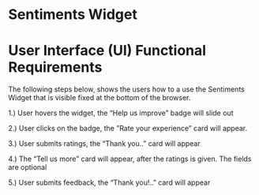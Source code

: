# Sentiments Widget 

# User Interface (UI) Functional Requirements

The following steps below, shows the users how to a use the Sentiments Widget that is visible fixed at the bottom of the browser. 

1.) User hovers the widget, the “Help us improve” badge will slide out

2.) User clicks on the badge, the ”Rate your experience” card will appear.

3.) User submits ratings, the “Thank you..” card will appear

4.) The “Tell us more” card will appear, after the ratings is given. The fields are optional

5.) User submits feedback, the “Thank you!..” card will appear
